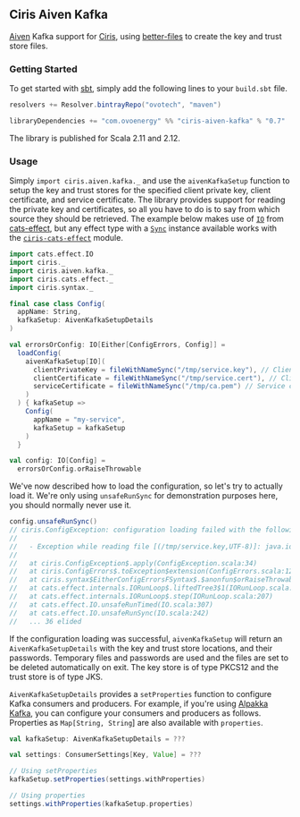 ## Ciris Aiven Kafka
[Aiven][aiven] Kafka support for [Ciris][ciris], using [better-files][better-files] to create the key and trust store files.

### Getting Started
To get started with [sbt][sbt], simply add the following lines to your `build.sbt` file.

```scala
resolvers += Resolver.bintrayRepo("ovotech", "maven")

libraryDependencies += "com.ovoenergy" %% "ciris-aiven-kafka" % "0.7"
```

The library is published for Scala 2.11 and 2.12.

### Usage
Simply `import ciris.aiven.kafka._` and use the `aivenKafkaSetup` function to setup the key and trust stores for the specified client private key, client certificate, and service certificate. The library provides support for reading the private key and certificates, so all you have to do is to say from which source they should be retrieved. The example below makes use of [`IO`][IO] from [cats-effect][cats-effect], but any effect type with a [`Sync`][Sync] instance available works with the [`ciris-cats-effect`][ciris-cats-effect] module.

```scala
import cats.effect.IO
import ciris._
import ciris.aiven.kafka._
import ciris.cats.effect._
import ciris.syntax._

final case class Config(
  appName: String,
  kafkaSetup: AivenKafkaSetupDetails
)

val errorsOrConfig: IO[Either[ConfigErrors, Config]] =
  loadConfig(
    aivenKafkaSetup[IO](
      clientPrivateKey = fileWithNameSync("/tmp/service.key"), // Client private key type is inferred
      clientCertificate = fileWithNameSync("/tmp/service.cert"), // Client certificate type is inferred
      serviceCertificate = fileWithNameSync("/tmp/ca.pem") // Service certificate type is inferred
    )
  ) { kafkaSetup =>
    Config(
      appName = "my-service",
      kafkaSetup = kafkaSetup
    )
  }

val config: IO[Config] =
  errorsOrConfig.orRaiseThrowable
```

We've now described how to load the configuration, so let's try to actually load it. We're only using `unsafeRunSync` for demonstration purposes here, you should normally never use it.

```scala
config.unsafeRunSync()
// ciris.ConfigException: configuration loading failed with the following errors.
//
//   - Exception while reading file [(/tmp/service.key,UTF-8)]: java.io.FileNotFoundException: /tmp/service.key (No such file or directory) and exception while reading file [(/tmp/service.cert,UTF-8)]: java.io.FileNotFoundException: /tmp/service.cert (No such file or directory) and exception while reading file [(/tmp/ca.pem,UTF-8)]: java.io.FileNotFoundException: /tmp/ca.pem (No such file or directory).
//
//   at ciris.ConfigException$.apply(ConfigException.scala:34)
//   at ciris.ConfigErrors$.toException$extension(ConfigErrors.scala:128)
//   at ciris.syntax$EitherConfigErrorsFSyntax$.$anonfun$orRaiseThrowable$1(syntax.scala:71)
//   at cats.effect.internals.IORunLoop$.liftedTree3$1(IORunLoop.scala:207)
//   at cats.effect.internals.IORunLoop$.step(IORunLoop.scala:207)
//   at cats.effect.IO.unsafeRunTimed(IO.scala:307)
//   at cats.effect.IO.unsafeRunSync(IO.scala:242)
//   ... 36 elided
```

If the configuration loading was successful, `aivenKafkaSetup` will return an `AivenKafkaSetupDetails` with the key and trust store locations, and their passwords. Temporary files and passwords are used and the files are set to be deleted automatically on exit. The key store is of type PKCS12 and the trust store is of type JKS.

`AivenKafkaSetupDetails` provides a `setProperties` function to configure Kafka consumers and producers. For example, if you're using [Alpakka Kafka][alpakka-kafka], you can configure your consumers and producers as follows. Properties as `Map[String, String`] are also available with `properties`.

```scala
val kafkaSetup: AivenKafkaSetupDetails = ???

val settings: ConsumerSettings[Key, Value] = ???

// Using setProperties
kafkaSetup.setProperties(settings.withProperties)

// Using properties
settings.withProperties(kafkaSetup.properties)
```

[aiven]: https://aiven.io
[alpakka-kafka]: https://doc.akka.io/docs/akka-stream-kafka/current/home.html
[better-files]: https://github.com/pathikrit/better-files
[cats-effect]: https://typelevel.org/cats-effect/
[ciris-cats-effect]: https://cir.is/docs/cats-effect-module
[ciris]: https://cir.is
[IO]: https://typelevel.org/cats-effect/datatypes/io.html
[sbt]: https://www.scala-sbt.org
[Sync]: https://typelevel.org/cats-effect/typeclasses/sync.html
